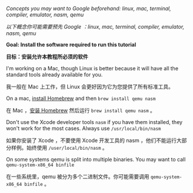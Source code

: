 *Concepts you may want to Google beforehand: linux, mac, terminal, compiler, emulator, nasm, qemu*

*以下概念你可能需要预先 Google ：linux, mac, terminal, compiler, emulator, nasm, qemu*

**Goal: Install the software required to run this tutorial**

**目标：安装允许本教程所必须的软件**

I'm working on a Mac, though Linux is better because it will have all the standard tools already
available for you.

我一般在 Mac 上工作，但 Linux 会更好因为它为您提供了所有标准工具。

On a mac, [install Homebrew](http://brew.sh) and then `brew install qemu nasm`

在 Mac ，[安装 Homebrew](http://brew.sh) 然后运行 `brew install qemu nasm` 。

Don't use the Xcode developer tools `nasm` if you have them installed, they won't work for the most cases. Always use `/usr/local/bin/nasm`

如果你安装了 Xcode ，不要使用 Xcode 开发工具的 nasm ，他们不能运行大部分样例。始终使用 `/user/local/bin/nasm` 。

On some systems qemu is split into multiple binaries. You may want
to call `qemu-system-x86_64 binfile`

在一些系统里，qemu 被分为多个二进制文件。你可能需要调用 `qemu-system-x86_64 binfile` 。

